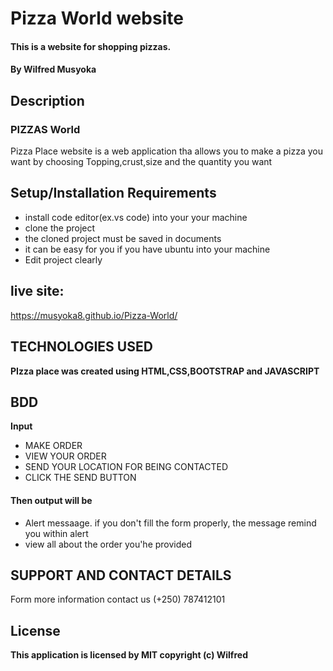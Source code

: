 # Pizza World website
#### This is a website for shopping pizzas.
#### By **Wilfred Musyoka**
## Description
### PIZZAS World
Pizza Place website is a web application tha allows you to make a pizza you want by choosing Topping,crust,size and the quantity you want
## Setup/Installation Requirements
* install code editor(ex.vs code) into your your machine
* clone the project 
* the cloned project must be saved in documents
* it can be easy for you if you have ubuntu into your machine
* Edit project clearly
## live site:
https://musyoka8.github.io/Pizza-World/
 ## TECHNOLOGIES USED
 **PIzza place was created using HTML,CSS,BOOTSTRAP and JAVASCRIPT**
## BDD
**Input** 
* MAKE ORDER
* VIEW YOUR ORDER
* SEND YOUR LOCATION FOR BEING CONTACTED
* CLICK THE SEND BUTTON
#### Then output will be
* Alert messaage. if you don't fill the form properly, the message remind you within alert
* view all about the order you'he provided
## SUPPORT AND CONTACT DETAILS
Form more information contact us (+250) 787412101
## License
**This application is licensed by MIT copyright (c) Wilfred**
